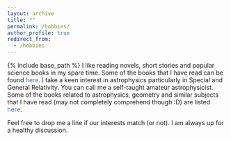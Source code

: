 ```yaml
---
layout: archive
title: ""
permalink: /hobbies/
author_profile: true
redirect_from:
  - /hobbies
---
```


{% include base_path %}
I like reading novels, short stories and popular science books in my spare time. Some of the books that I have read can be found <a href="https://avirupmandal.github.io/general-books/" style="text-decoration:none"><span style="color:RoyalBlue">here</span></a>.
I take a keen interest in astrophysics particularly in Special and General Relativity. You can call me a self-taught amateur astrophysicist. Some of the books related to astrophysics, geometry and similar subjects that I have read (may not completely comprehend though :D) are listed <a href="https://avirupmandal.github.io/technical-books/" style="text-decoration:none"><span style="color:RoyalBlue">here</span></a>.


Feel free to drop me a line if our interests match (or not). I am always up for a healthy discussion.
